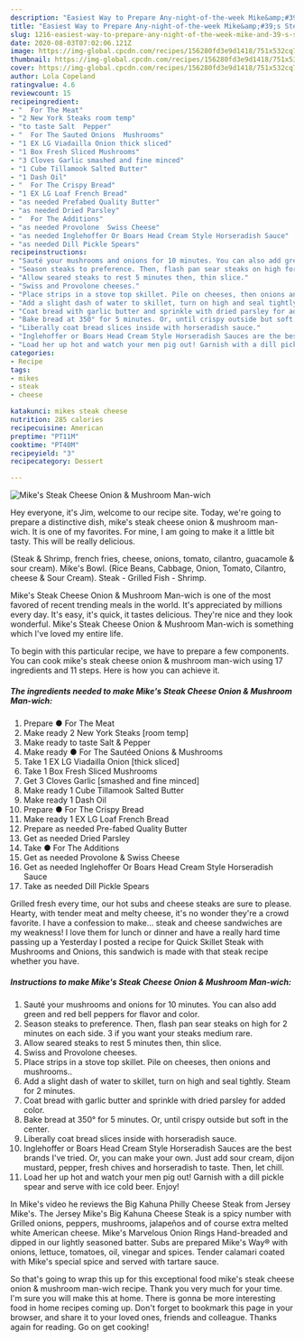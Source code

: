 ```yaml
---
description: "Easiest Way to Prepare Any-night-of-the-week Mike&amp;#39;s Steak Cheese Onion &amp;amp; Mushroom Man-wich"
title: "Easiest Way to Prepare Any-night-of-the-week Mike&amp;#39;s Steak Cheese Onion &amp;amp; Mushroom Man-wich"
slug: 1216-easiest-way-to-prepare-any-night-of-the-week-mike-and-39-s-steak-cheese-onion-and-amp-mushroom-man-wich
date: 2020-08-03T07:02:06.121Z
image: https://img-global.cpcdn.com/recipes/156280fd3e9d1418/751x532cq70/mikes-steak-cheese-onion-mushroom-man-wich-recipe-main-photo.jpg
thumbnail: https://img-global.cpcdn.com/recipes/156280fd3e9d1418/751x532cq70/mikes-steak-cheese-onion-mushroom-man-wich-recipe-main-photo.jpg
cover: https://img-global.cpcdn.com/recipes/156280fd3e9d1418/751x532cq70/mikes-steak-cheese-onion-mushroom-man-wich-recipe-main-photo.jpg
author: Lola Copeland
ratingvalue: 4.6
reviewcount: 15
recipeingredient:
- "  For The Meat"
- "2 New York Steaks room temp"
- "to taste Salt  Pepper"
- "  For The Sauted Onions  Mushrooms"
- "1 EX LG Viadailla Onion thick sliced"
- "1 Box Fresh Sliced Mushrooms"
- "3 Cloves Garlic smashed and fine minced"
- "1 Cube Tillamook Salted Butter"
- "1 Dash Oil"
- "  For The Crispy Bread"
- "1 EX LG Loaf French Bread"
- "as needed Prefabed Quality Butter"
- "as needed Dried Parsley"
- "  For The Additions"
- "as needed Provolone  Swiss Cheese"
- "as needed Inglehoffer Or Boars Head Cream Style Horseradish Sauce"
- "as needed Dill Pickle Spears"
recipeinstructions:
- "Sauté your mushrooms and onions for 10 minutes. You can also add green and red bell peppers for flavor and color."
- "Season steaks to preference. Then, flash pan sear steaks on high for 2 minutes on each side. 3 if you want your steaks medium rare."
- "Allow seared steaks to rest 5 minutes then, thin slice."
- "Swiss and Provolone cheeses."
- "Place strips in a stove top skillet. Pile on cheeses, then onions and mushrooms.."
- "Add a slight dash of water to skillet, turn on high and seal tightly. Steam for 2 minutes."
- "Coat bread with garlic butter and sprinkle with dried parsley for added color."
- "Bake bread at 350° for 5 minutes. Or, until crispy outside but soft in the center."
- "Liberally coat bread slices inside with horseradish sauce."
- "Inglehoffer or Boars Head Cream Style Horseradish Sauces are the best brands I&#39;ve tried. Or, you can make your own. Just add sour cream, dijon mustard, pepper, fresh chives and horseradish to taste. Then, let chill."
- "Load her up hot and watch your men pig out! Garnish with a dill pickle spear and serve with ice cold beer. Enjoy!"
categories:
- Recipe
tags:
- mikes
- steak
- cheese

katakunci: mikes steak cheese 
nutrition: 285 calories
recipecuisine: American
preptime: "PT11M"
cooktime: "PT40M"
recipeyield: "3"
recipecategory: Dessert

---
```



![Mike&#39;s Steak Cheese Onion &amp; Mushroom Man-wich](https://img-global.cpcdn.com/recipes/156280fd3e9d1418/751x532cq70/mikes-steak-cheese-onion-mushroom-man-wich-recipe-main-photo.jpg)

Hey everyone, it's Jim, welcome to our recipe site. Today, we're going to prepare a distinctive dish, mike&#39;s steak cheese onion &amp; mushroom man-wich. It is one of my favorites. For mine, I am going to make it a little bit tasty. This will be really delicious.

(Steak &amp; Shrimp, french fries, cheese, onions, tomato, cilantro, guacamole &amp; sour cream). Mike&#39;s Bowl. (Rice Beans, Cabbage, Onion, Tomato, Cilantro, cheese &amp; Sour Cream). Steak - Grilled Fish - Shrimp.

Mike&#39;s Steak Cheese Onion &amp; Mushroom Man-wich is one of the most favored of recent trending meals in the world. It's appreciated by millions every day. It's easy, it's quick, it tastes delicious. They're nice and they look wonderful. Mike&#39;s Steak Cheese Onion &amp; Mushroom Man-wich is something which I've loved my entire life.


To begin with this particular recipe, we have to prepare a few components. You can cook mike&#39;s steak cheese onion &amp; mushroom man-wich using 17 ingredients and 11 steps. Here is how you can achieve it.

<!--inarticleads1-->

##### The ingredients needed to make Mike&#39;s Steak Cheese Onion &amp; Mushroom Man-wich:

1. Prepare  ● For The Meat
1. Make ready 2 New York Steaks [room temp]
1. Make ready to taste Salt &amp; Pepper
1. Make ready  ● For The Sautéed Onions &amp; Mushrooms
1. Take 1 EX LG Viadailla Onion [thick sliced]
1. Take 1 Box Fresh Sliced Mushrooms
1. Get 3 Cloves Garlic [smashed and fine minced]
1. Make ready 1 Cube Tillamook Salted Butter
1. Make ready 1 Dash Oil
1. Prepare  ● For The Crispy Bread
1. Make ready 1 EX LG Loaf French Bread
1. Prepare as needed Pre-fabed Quality Butter
1. Get as needed Dried Parsley
1. Take  ● For The Additions
1. Get as needed Provolone &amp; Swiss Cheese
1. Get as needed Inglehoffer Or Boars Head Cream Style Horseradish Sauce
1. Take as needed Dill Pickle Spears


Grilled fresh every time, our hot subs and cheese steaks are sure to please. Hearty, with tender meat and melty cheese, it&#39;s no wonder they&#39;re a crowd favorite. I have a confession to make… steak and cheese sandwiches are my weakness! I love them for lunch or dinner and have a really hard time passing up a Yesterday I posted a recipe for Quick Skillet Steak with Mushrooms and Onions, this sandwich is made with that steak recipe whether you have. 

<!--inarticleads2-->

##### Instructions to make Mike&#39;s Steak Cheese Onion &amp; Mushroom Man-wich:

1. Sauté your mushrooms and onions for 10 minutes. You can also add green and red bell peppers for flavor and color.
1. Season steaks to preference. Then, flash pan sear steaks on high for 2 minutes on each side. 3 if you want your steaks medium rare.
1. Allow seared steaks to rest 5 minutes then, thin slice.
1. Swiss and Provolone cheeses.
1. Place strips in a stove top skillet. Pile on cheeses, then onions and mushrooms..
1. Add a slight dash of water to skillet, turn on high and seal tightly. Steam for 2 minutes.
1. Coat bread with garlic butter and sprinkle with dried parsley for added color.
1. Bake bread at 350° for 5 minutes. Or, until crispy outside but soft in the center.
1. Liberally coat bread slices inside with horseradish sauce.
1. Inglehoffer or Boars Head Cream Style Horseradish Sauces are the best brands I&#39;ve tried. Or, you can make your own. Just add sour cream, dijon mustard, pepper, fresh chives and horseradish to taste. Then, let chill.
1. Load her up hot and watch your men pig out! Garnish with a dill pickle spear and serve with ice cold beer. Enjoy!


In Mike&#39;s video he reviews the Big Kahuna Philly Cheese Steak from Jersey Mike&#39;s. The Jersey Mike&#39;s Big Kahuna Cheese Steak is a spicy number with Grilled onions, peppers, mushrooms, jalapeños and of course extra melted white American cheese. Mike&#39;s Marvelous Onion Rings Hand-breaded and dipped in our lightly seasoned batter. Subs are prepared Mike&#39;s Way® with onions, lettuce, tomatoes, oil, vinegar and spices. Tender calamari coated with Mike&#39;s special spice and served with tartare sauce. 

So that's going to wrap this up for this exceptional food mike&#39;s steak cheese onion &amp; mushroom man-wich recipe. Thank you very much for your time. I'm sure you will make this at home. There is gonna be more interesting food in home recipes coming up. Don't forget to bookmark this page in your browser, and share it to your loved ones, friends and colleague. Thanks again for reading. Go on get cooking!
